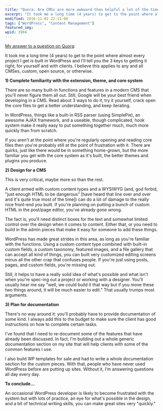 ```yaml
---
title: "Quora: Are CMSs are more awkward than helpful a lot of the time?"
excerpt: "It took me a long time (4 years) to get to the point where almost every project I get is built in WordPress and I'll tell you the 3 keys to getting it right, for yourself and with clients."
modified: 2016-11-02 22:11:00
tags: ["WordPress", "Content Management"]
featured_img:
wpid: 3984
---
```



[My answer to a question on Quora](https://www.quora.com/Am-I-alone-in-feeling-that-CMSs-are-more-awkward-than-helpful-a-lot-of-the-time/answer/Josh-Cunningham):

It took me a long time (4 years) to get to the point where almost every project I get is built in WordPress and I'll tell you the 3 keys to getting it right, for yourself and with clients. I believe this applies to any and all CMSes, custom, open source, or otherwise.

**1) Complete familiarity with the extension, theme, and core system**

There are so many built-in functions and features in a modern CMS that you'll never figure them all out. Still, Google will be your best friend when developing in a CMS. Read about 3 ways to do it, try it yourself, crack open the core files to get a better understanding, and keep iterating.

In WordPress, things like a built-in RSS parser (using SimplePie), an awesome AJAX framework, and a useable, though complicated, hook system make it really easy to put something together much, much more quickly than from scratch.

If you aren't at the point where you're regularly opening and reading core files then you're probably still at the point of frustration with it. There are quirks, just like there would be in something home-grown, but the more familiar you get with the core system as it's built, the better themes and plugins you produce.

**2) Design for a CMS**

This is very critical, maybe more so than the rest.

A client armed with custom content types and a WYSIWYG (and, god forbid, "just enough HTML to be dangerous" [have heard that line over and over and it's quite true most of the time]) can do a lot of damage to the really nice front-end you built. If you're planning on putting a bunch of custom HTML in the post/page editor, you've already gone wrong.

The fact is, you'll need distinct boxes for the text and somewhat limited control over the design when it comes to content. Either that, or you need to build in the admin pieces that make it easy for someone to add these things.

WordPress has made great strides in this area, as long as you're familiar with the functions. Using a custom content type combined with built-in custom fields, a custom taxonomy, featured images, and a file gallery that can accept all kind of things, you can built very customized editing screens minus all the other crap that confuses people. If you're just using posts, pages, and custom fields, you're missing out.

Still, it helps to have a really solid idea of what's possible and what isn't when you're spec-ing out a project or working with a designer. You'll usually hear me say "well, we could build it that way but if you move these two things around, it will be much easier to edit." That usually trumps most arguments.

**3) Plan for documentation**

There's no way around it: you'll probably have to provide documentation of some kind. I always add this to the budget to make sure the client has good instructions on how to complete certain tasks.

I've found that I need to re-document some of the features that have already been discussed. In fact, I'm building out a whole generic documentation section on my site that will help clients with some of the common features I use.

I also build WP templates for sale and had to write a whole documentation section for the custom pieces. With that, people who have never used WordPress before are putting up sites. Without it, I'm answering questions all day every day.

**To conclude...**

An occasional WordPress developer is likely to become frustrated with the system but with lots of practice, an eye for what's possible in the design, and a bit of technical writing skills, you can make great sites very "quickly."
